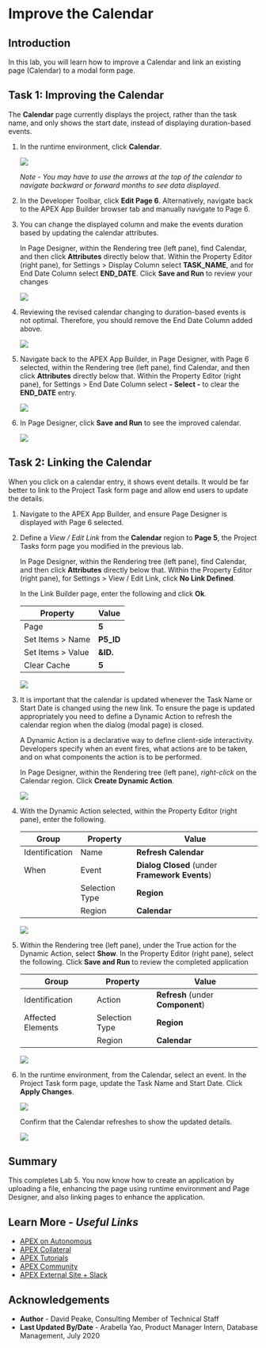 # Improve the Calendar

## Introduction
In this lab, you will learn how to improve a Calendar and link an existing page (Calendar) to a modal form page.

## Task 1: Improving the Calendar
The **Calendar** page currently displays the project, rather than the task name, and only shows the start date, instead of displaying duration-based events.

1. In the runtime environment, click **Calendar**.

    ![](images/show-initial.png " ")

    *Note - You may have to use the arrows at the top of the calendar to navigate backward or forward months to see data displayed.*

2. In the Developer Toolbar, click **Edit Page 6**. Alternatively, navigate back to the APEX App Builder browser tab and manually navigate to Page 6.

3. You can change the displayed column and make the events duration based by updating the calendar attributes.

    In Page Designer, within the Rendering tree (left pane), find Calendar, and then click **Attributes** directly below that.
    Within the Property Editor (right pane), for Settings > Display Column select **TASK\_NAME**, and for End Date Column select **END\_DATE**. Click **Save and Run** to review your changes

    ![](images/update-attributes.png " ")

4. Reviewing the revised calendar changing to duration-based events is not optimal. Therefore, you should remove the End Date Column added above.

    ![](images/upd-calendar.png " ")

5. Navigate back to the APEX App Builder, in Page Designer, with Page 6 selected, within the Rendering tree (left pane), find Calendar, and then click **Attributes** directly below that.
    Within the Property Editor (right pane), for Settings > End Date Column select **- Select -** to clear the **END_DATE** entry.

    ![](images/remove-end-date.png " ")

6. In Page Designer, click **Save and Run** to see the improved calendar.

    ![](images/upd-calendar2.png " ")

## Task 2: Linking the Calendar
When you click on a calendar entry, it shows event details. It would be far better to link to the Project Task form page and allow end users to update the details.

1. Navigate to the APEX App Builder, and ensure Page Designer is displayed with Page 6 selected.

2. Define a *View / Edit Link* from the **Calendar** region to **Page 5**, the Project Tasks form page you modified in the previous lab.

    In Page Designer, within the Rendering tree (left pane), find Calendar, and then click **Attributes** directly below that.
    Within the Property Editor (right pane), for Settings > View / Edit Link, click **No Link Defined**.

    In the Link Builder page, enter the following and click **Ok**.

    | Property | Value |
    | --- | --- |
    | Page | **5** |
    | Set Items > Name | **P5_ID** |
    | Set Items > Value | **&ID.** |
    | Clear Cache | **5** |

    ![](images/set-link.png " ")

3. It is important that the calendar is updated whenever the Task Name or Start Date is changed using the new link. To ensure the page is updated appropriately you need to define a Dynamic Action to refresh the calendar region when the dialog (modal page) is closed.

    A Dynamic Action is a declarative way to define client-side interactivity. Developers specify when an event fires, what actions are to be taken, and on what components the action is to be performed.

    In Page Designer, within the Rendering tree (left pane), _right-click_ on the Calendar region. Click **Create Dynamic Action**.

    ![](images/create-dynamic-action.png " ")

4. With the Dynamic Action selected, within the Property Editor (right pane), enter the following.

    | Group | Property | Value |
    | --- | --- | --- |
    | Identification | Name | **Refresh Calendar** |
    | When | Event | **Dialog Closed** (under **Framework Events**)|
    | | Selection Type | **Region** |
    | | Region | **Calendar** |

    ![](images/name-dynamic-action.png " ")

5. Within the Rendering tree (left pane), under the True action for the Dynamic Action, select **Show**. In the Property Editor (right pane), select the following. Click **Save and Run** to review the completed application

    | Group | Property | Value |
    | --- | --- | --- |
    | Identification | Action | **Refresh** (under **Component**)|
    | Affected Elements | Selection Type | **Region** |
    | | Region | **Calendar** |

    ![](images/define-action.png " ")

6. In the runtime environment, from the Calendar, select an event. In the Project Task form page, update the Task Name and Start Date. Click **Apply Changes**.

    ![](images/edit-final.png " ")

    Confirm that the Calendar refreshes to show the updated details.

    ![](images/updated-final.png " ")


## **Summary**

This completes Lab 5. You now know how to create an application by uploading a file, enhancing the page using runtime environment and Page Designer, and also linking pages to enhance the application.

## **Learn More** - *Useful Links*

- [APEX on Autonomous](https://apex.oracle.com/autonomous)
- [APEX Collateral](https://apex.oracle.com)
- [APEX Tutorials](https://apex.oracle.com/en/learn/tutorials)
- [APEX Community](https://apex.oracle.com/community)
- [APEX External Site + Slack](http://apex.world)

## **Acknowledgements**

 - **Author** -  David Peake, Consulting Member of Technical Staff 
 - **Last Updated By/Date** - Arabella Yao, Product Manager Intern, Database Management, July 2020

